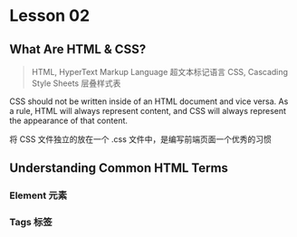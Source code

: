 # Lesson 02

## What Are HTML & CSS?

> HTML, HyperText Markup Language 超文本标记语言
> CSS, Cascading Style Sheets 层叠样式表

CSS should not be written inside of an HTML document and vice versa. As a rule, HTML will always represent content, and CSS will always represent the appearance of that content.

将 CSS 文件独立的放在一个 .css 文件中，是编写前端页面一个优秀的习惯

## Understanding Common HTML Terms

### Element 元素

### Tags 标签





